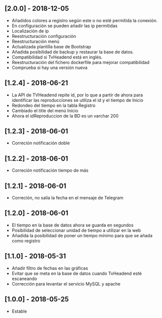 ## [2.0.0] - 2018-12-05
- Añadidos colores a registro según este o no esté permitida la conexión.
- En configuración se pueden añadir las ip permitidas
- Localización de ip
- Reestructuración configuración
- Reestructuración menú
- Actualizada plantilla base de Bootstrap
- Añadida posibilidad de backup y restaurar la base de datos.
- Compatibilidad si TvHeadend está en inglés.
- Reestructuración del fichero dockerfile para mejorar compatibilidad
- Comprueba si hay una versión nueva

## [1.2.4] - 2018-06-21
- La API de TVHeadend repite id, por lo que a partir de ahora para identificar las reproducciones se utiliza el id y el tiempo de Inicio
- Redondeo del tiempo en la tabla Registro
- Cambiado el title del menú Inicio
- Ahora el idReproduccion de la BD es un varchar 200

## [1.2.3] - 2018-06-01
- Correción notificación doble

## [1.2.2] - 2018-06-01
- Correción notificación tiempo de más

## [1.2.1] - 2018-06-01
- Correción, no salía la fecha en el mensaje de Telegram

## [1.2.0] - 2018-06-01
- El tiempo en la base de datos ahora se guarda en segundos
- Posibilidad de seleccionar unidad de tiempo a utilizar en la web
- Añadida la posibilidad de poner un tiempo mínimo para que se añada como registro

## [1.1.0] - 2018-05-31
- Añadir filtro de fechas en las gráficas
- Evitar que se meta en la base de datos cuando TvHeadend esté escaneando
- Corrección para levantar el servicio MySQL y apache

## [1.0.0] - 2018-05-25
- Estable
